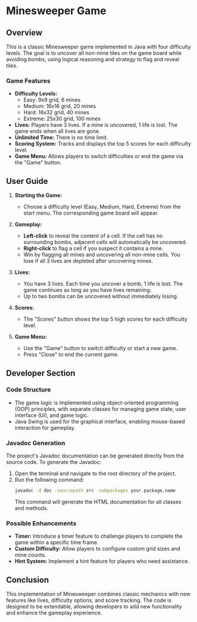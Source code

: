 # Minesweeper Game

## Overview
This is a classic Minesweeper game implemented in Java with four difficulty levels. The goal is to uncover all non-mine tiles on the game board while avoiding bombs, using logical reasoning and strategy to flag and reveal tiles.

### Game Features
- **Difficulty Levels:**
  - Easy: 9x9 grid, 6 mines
  - Medium: 16x16 grid, 20 mines
  - Hard: 16x32 grid, 40 mines
  - Extreme: 25x30 grid, 100 mines
- **Lives:** Players have 3 lives. If a mine is uncovered, 1 life is lost. The game ends when all lives are gone.
- **Unlimited Time:** There is no time limit.
- **Scoring System:** Tracks and displays the top 5 scores for each difficulty level.
- **Game Menu:** Allows players to switch difficulties or end the game via the "Game" button.

## User Guide
1. **Starting the Game:**
   - Choose a difficulty level (Easy, Medium, Hard, Extreme) from the start menu. The corresponding game board will appear.
   
2. **Gameplay:**
   - **Left-click** to reveal the content of a cell. If the cell has no surrounding bombs, adjacent cells will automatically be uncovered.
   - **Right-click** to flag a cell if you suspect it contains a mine.
   - Win by flagging all mines and uncovering all non-mine cells. You lose if all 3 lives are depleted after uncovering mines.

3. **Lives:**
   - You have 3 lives. Each time you uncover a bomb, 1 life is lost. The game continues as long as you have lives remaining.
   - Up to two bombs can be uncovered without immediately losing.

4. **Scores:**
   - The "Scores" button shows the top 5 high scores for each difficulty level.

5. **Game Menu:**
   - Use the "Game" button to switch difficulty or start a new game.
   - Press "Close" to end the current game.

## Developer Section

### Code Structure
- The game logic is implemented using object-oriented programming (OOP) principles, with separate classes for managing game state, user interface (UI), and game logic.
- Java Swing is used for the graphical interface, enabling mouse-based interaction for gameplay.

### Javadoc Generation
The project's Javadoc documentation can be generated directly from the source code. To generate the Javadoc:
1. Open the terminal and navigate to the root directory of the project.
2. Run the following command:
   ```bash
   javadoc -d doc -sourcepath src -subpackages your.package.name
   ```
   This command will generate the HTML documentation for all classes and methods.

### Possible Enhancements
- **Timer:** Introduce a timer feature to challenge players to complete the game within a specific time frame.
- **Custom Difficulty:** Allow players to configure custom grid sizes and mine counts.
- **Hint System:** Implement a hint feature for players who need assistance.

## Conclusion
This implementation of Minesweeper combines classic mechanics with new features like lives, difficulty options, and score tracking. The code is designed to be extendable, allowing developers to add new functionality and enhance the gameplay experience.
